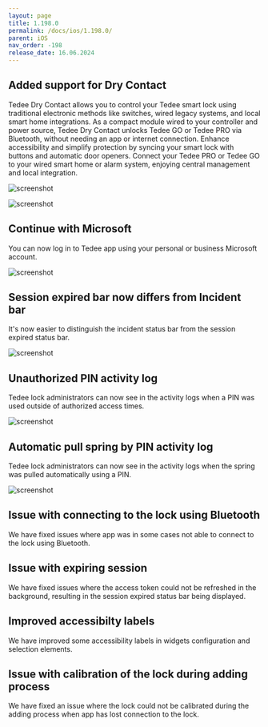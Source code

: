 ```yaml
---
layout: page
title: 1.198.0
permalink: /docs/ios/1.198.0/
parent: iOS
nav_order: -198
release_date: 16.06.2024
---
```


## Added support for Dry Contact

Tedee Dry Contact allows you to control your Tedee smart lock using traditional electronic methods like switches, wired legacy systems, and local smart home integrations. As a compact module wired to your controller and power source, Tedee Dry Contact unlocks Tedee GO or Tedee PRO via Bluetooth, without needing an app or internet connection. Enhance accessibility and simplify protection by syncing your smart lock with buttons and automatic door openers. Connect your Tedee PRO or Tedee GO to your wired smart home or alarm system, enjoying central management and local integration.

![screenshot](/tedee-release-notes/docs/ios/assets/1.198.0-dry-contact-adding.png)

![screenshot](/tedee-release-notes/docs/ios/assets/1.198.0-dry-contact-settings.png)

## Continue with Microsoft

You can now log in to Tedee app using your personal or business Microsoft account.

![screenshot](/tedee-release-notes/docs/ios/assets/1.198.0-microsoft.png)

## Session expired bar now differs from Incident bar

It's now easier to distinguish the incident status bar from the session expired status bar.

![screenshot](/tedee-release-notes/docs/ios/assets/1.198.0-session-expired-bar.png)

## Unauthorized PIN activity log

Tedee lock administrators can now see in the activity logs when a PIN was used outside of authorized access times.

![screenshot](/tedee-release-notes/docs/ios/assets/1.198.0-unauthorized-pin.png)

## Automatic pull spring by PIN activity log

Tedee lock administrators can now see in the activity logs when the spring was pulled automatically using a PIN.

![screenshot](/tedee-release-notes/docs/ios/assets/1.198.0-spring-pulled-auto-by-pin.png)

## Issue with connecting to the lock using Bluetooth

We have fixed issues where app was in some cases not able to connect to the lock using Bluetooth.

## Issue with expiring session

We have fixed issues where the access token could not be refreshed in the background, resulting in the session expired status bar being displayed.

## Improved accessibilty labels

We have improved some accessibility labels in widgets configuration and selection elements.

## Issue with calibration of the lock during adding process

We have fixed an issue where the lock could not be calibrated during the adding process when app has lost connection to the lock.
